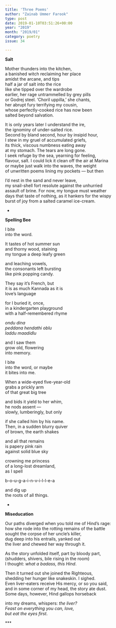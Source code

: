 ```yaml
---
title: 'Three Poems'
author: "Zainab Ummer Farook"
type: post
date: 2019-01-10T03:51:26+00:00
year: "2019"
month: "2019/01"
category: poetry
issue: 34

---
```

**Salt**

Mother thunders into the kitchen,  
a banished witch reclaiming her place  
amidst the arcane, and tips  
half a jar of salt into the rice  
like she tipped over the wardrobe  
earlier, her rage untrammelled by grey pills  
or Godrej steel. ‘Choril uppilla,’ she chants,  
her abrupt fury terrifying my cousin,  
whose perfectly-cooked rice has now been  
salted beyond salvation.

It is only years later I understand the ire,  
the ignominy of under-salted rice.  
Second by bland second, hour by insipid hour,  
I stew in my gruel of accumulated griefs,  
its thick, viscous numbness eating away  
at my stomach. The tears are long gone.  
I seek refuge by the sea, yearning for feeling,  
flavour, salt. I could lick it clean off the air at Marina  
or maybe just walk into the waves, the weight  
of unwritten poems lining my pockets — but then

I&#8217;d nest in the sand and never leave,  
my snail-shell fort resolute against the unhurried  
assault of brine. For now, my tongue must weather  
days that taste of nothing, as it hankers for the wispy  
burst of joy from a salted caramel ice-cream.

*

**Spelling Bee**

I bite  
into the word.

It tastes of hot summer sun  
and thorny wood, staining  
my tongue a deep leafy green

and leaching vowels,  
the consonants left bursting  
like pink popping candy.

They say it’s French, but  
it is as much Kannada as it is  
love’s language

for I buried it, once,  
in a kindergarten playground  
with a half-remembered rhyme

_ondu dina  
peddana hendathi oblu  
laddu maadidlu_

and I saw them  
grow old, flowering  
into memory.

I bite  
into the word, or maybe  
it bites into me.

When a wide-eyed five-year-old  
grabs a prickly arm  
of that great big tree

and bids it yield to her whim,  
he nods assent —  
slowly, lumberingly, but only

if she called him by his name.  
Then, in a sudden blurry quiver  
of brown, the earth shakes

and all that remains  
is papery pink rain  
against solid blue sky

crowning me princess  
of a long-lost dreamland,  
as I spell

b-o-u-g-a-i-n-v-i-l-l-e-a

and dig up  
the roots of all things. 

*

**Miseducation**

Our paths diverged when you told me of Hind&#8217;s rage:  
how she rode into the rotting remains of the battle  
sought the corpse of her uncle&#8217;s killer,  
dug deep into his entrails, yanked out  
the liver and chewed her way through it.

As the story unfolded itself, part by bloody part,  
(shudders, shivers, bile rising in the room)  
I thought: _what a badass, this Hind_.

Then it turned out she joined the Righteous,  
shedding her hunger like snakeskin. I sighed.  
Even liver-eaters receive His mercy, or so you said,  
and in some corner of my head, the story ate dust.  
Some days, however, Hind gallops horseback 

into my dreams, whispers: _the liver?  
Feast on everything you can, love,  
but eat the eyes first_.

\***
